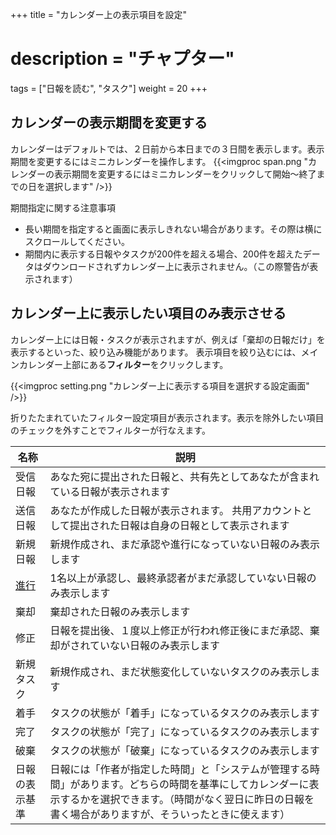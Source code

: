 +++
title = "カレンダー上の表示項目を設定"
# description = "チャプター"
tags = ["日報を読む", "タスク"]
weight = 20
+++

## カレンダーの表示期間を変更する

カレンダーはデフォルトでは、２日前から本日までの３日間を表示します。表示期間を変更するにはミニカレンダーを操作します。
{{<imgproc span.png   "カレンダーの表示期間を変更するにはミニカレンダーをクリックして開始〜終了までの日を選択します" />}}

期間指定に関する注意事項

- 長い期間を指定すると画面に表示しきれない場合があります。その際は横にスクロールしてください。
- 期間内に表示する日報やタスクが200件を超える場合、200件を超えたデータはダウンロードされずカレンダー上に表示されません。（この際警告が表示されます）

## カレンダー上に表示したい項目のみ表示させる

カレンダー上には日報・タスクが表示されますが、例えば「棄却の日報だけ」を表示するといった、絞り込み機能があります。
表示項目を絞り込むには、メインカレンダー上部にある**フィルター**をクリックします。

{{<imgproc setting.png   "カレンダー上に表示する項目を選択する設定画面" />}}

折りたたまれていたフィルター設定項目が表示されます。表示を除外したい項目のチェックを外すことでフィルターが行なえます。

|名称|説明|
|---|---|
|受信日報|あなた宛に提出された日報と、共有先としてあなたが含まれている日報が表示されます|
|送信日報|あなたが作成した日報が表示されます。  共用アカウントとして提出された日報は自身の日報として表示されます|
|新規日報|新規作成され、まだ承認や進行になっていない日報のみ表示します|
|[進行](/report/read/state/#日報の状態は4種類)|1名以上が承認し、最終承認者がまだ承認していない日報のみ表示します|
|棄却|棄却された日報のみ表示します|
|修正|日報を提出後、１度以上修正が行われ修正後にまだ承認、棄却がされていない日報のみ表示します|
|新規タスク|新規作成され、まだ状態変化していないタスクのみ表示します|
|着手|タスクの状態が「着手」になっているタスクのみ表示します|
|完了|タスクの状態が「完了」になっているタスクのみ表示します|
|破棄|タスクの状態が「破棄」になっているタスクのみ表示します|
|日報の表示基準|日報には「作者が指定した時間」と「システムが管理する時間」があります。どちらの時間を基準にしてカレンダーに表示するかを選択できます。（時間がなく翌日に昨日の日報を書く場合がありますが、そういったときに使えます）|
